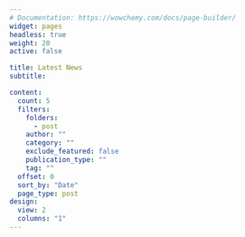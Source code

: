 ```yaml
---
# Documentation: https://wowchemy.com/docs/page-builder/
widget: pages
headless: true
weight: 20
active: false

title: Latest News
subtitle:

content:
  count: 5
  filters:
    folders:
      - post
    author: ""
    category: ""
    exclude_featured: false
    publication_type: ""
    tag: ""
  offset: 0
  sort_by: "Date"
  page_type: post
design:
  view: 2
  columns: "1"
---
```

